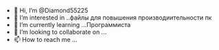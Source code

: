 - 👋 Hi, I’m @Diamond55225
- 👀 I’m interested in ..файлы для повышения производиительности пк
- 🌱 I’m currently learning ...Программиста
- 💞️ I’m looking to collaborate on ...
- 📫 How to reach me ...

<!---
Diamond55225/Diamond55225 is a ✨ special ✨ repository because its `README.md` (this file) appears on your GitHub profile.
You can click the Preview link to take a look at your changes.
--->
